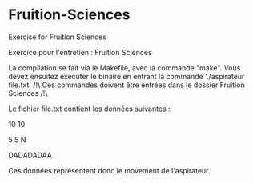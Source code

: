 # Fruition-Sciences
Exercise for Fruition Sciences

Exercice pour l'entretien : Fruition Sciences

La compilation se fait via le Makefile, avec la commande "make".
Vous devez ensuitez executer le binaire en entrant la commande './aspirateur file.txt'
/!\ Ces commandes doivent être entrées dans le dossier Fruition Sciences /!\

Le fichier file.txt contient les données suivantes :

10 10

5 5 N

DADADADAA

Ces données représentent donc le movement de l'aspirateur.
